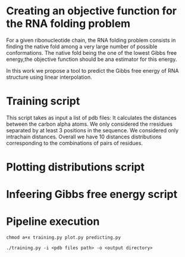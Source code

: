 # Creating an objective function for the RNA folding problem
For a given ribonucleotide chain, the RNA folding problem consists in finding the native fold
among a very large number of possible conformations.
The native fold being the one of the lowest Gibbs free energy,the objective function should be ana estimator for this energy.

In this work we propose a tool to predict the Gibbs free energy of RNA structure using linear interpolation. 

# Training script
This script takes as input a list of pdb files:
It calculates the distances between the carbon alpha atoms. We only considered the rresidues separated by at least 3 positions in the sequence. 
We considered only intrachain distances.
Overall we have 10 distances distributions corresponding to the combinations of pairs of residues. 

# Plotting distributions script

# Infeering Gibbs free energy script

# Pipeline execution
```
chmod a+x training.py plot.py predicting.py
```
```
./training.py -i <pdb files path> -o <output directory>
```
```
```
